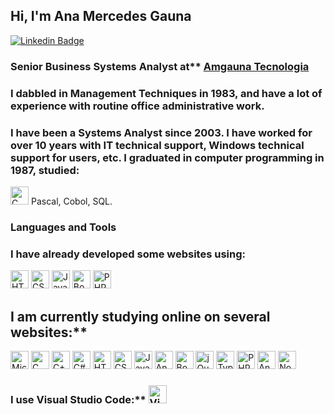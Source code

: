
## Hi, I'm Ana Mercedes Gauna

[![Linkedin Badge](https://img.shields.io/badge/-LinkedIn-blue?style=flat-square&logo=Linkedin&logoColor=white&link=https://www.linkedin.com/in/amgauna/)](https://www.linkedin.com/in/amgauna/) 

### Senior Business Systems Analyst at** <a href="https://www.amgauna.com.br" target="_blank">Amgauna Tecnologia</a> 

### I dabbled in Management Techniques in 1983, and have a lot of experience with routine office administrative work.
 
### I have been a Systems Analyst since 2003. I have worked for over 10 years with IT technical support, Windows technical support for users, etc. I graduated in computer programming in 1987, studied: 
 <a><img src="https://github.com/tomchen/stack-icons/blob/master/logos/c.svg" alt="C" width="29px" height="29px"></a> Pascal, Cobol, SQL.
 
### Languages and Tools
 
### I have already developed some websites using:
<a href="https://www.w3.org/TR/html5/" title="HTML5"><img src="https://github.com/tomchen/stack-icons/blob/master/logos/html-5.svg" alt="HTML5" width="29px" height="29px"></a>
<a href="https://www.w3.org/TR/CSS/" title="CSS3"><img src="https://github.com/tomchen/stack-icons/blob/master/logos/css-3.svg" alt="CSS3" width="29px" height="29px"></a>
<a href="https://developer.mozilla.org/en-US/docs/Web/JavaScript" title="JavaScript"><img src="https://github.com/tomchen/stack-icons/blob/master/logos/javascript.svg" alt="JavaScript" width="29px" height="29px"></a>
<a href="https://getbootstrap.com/" title="Bootstrap"><img src="https://github.com/tomchen/stack-icons/blob/master/logos/bootstrap.svg" alt="Bootstrap" width="29px" height="29px"></a>
<a href="https://php.net/" title="PHP"><img src="https://github.com/tomchen/stack-icons/blob/master/logos/php.svg" alt="PHP" width="29px" height="29px"></a>

## I am currently studying online on several websites:** 
<a><img src="https://github.com/tomchen/stack-icons/blob/master/logos/azure-icon.svg" alt="Microsoft Azure" width="29px" height="29px"></a>
<a><img src="https://github.com/tomchen/stack-icons/blob/master/logos/c.svg" alt="C" width="29px" height="29px"></a>
<a><img src="https://github.com/tomchen/stack-icons/blob/master/logos/c-sharp.svg" alt="C++" width="29px" height="29px"></a>
<a><img src="https://github.com/tomchen/stack-icons/blob/master/logos/c-plusplus.svg" alt="C#" width="29px" height="29px"></a>
<a href="https://www.w3.org/TR/html5/" title="HTML5"><img src="https://github.com/tomchen/stack-icons/blob/master/logos/html-5.svg" alt="HTML5" width="29px" height="29px"></a>
<a href="https://www.w3.org/TR/CSS/" title="CSS3"><img src="https://github.com/tomchen/stack-icons/blob/master/logos/css-3.svg" alt="CSS3" width="29px" height="29px"></a>
<a href="https://developer.mozilla.org/en-US/docs/Web/JavaScript" title="JavaScript"><img src="https://github.com/tomchen/stack-icons/blob/master/logos/javascript.svg" alt="JavaScript" width="29px" height="29px"></a>
<a href="https://angular.io/" title="Angular"><img src="https://github.com/tomchen/stack-icons/blob/master/logos/angular-icon.svg" alt="Angular" width="29px" height="29px"></a>
<a href="https://getbootstrap.com/" title="Bootstrap"><img src="https://github.com/tomchen/stack-icons/blob/master/logos/bootstrap.svg" alt="Bootstrap" width="29px" height="29px"></a>
<a href="https://jquery.com/" title="jQuery"><img src="https://github.com/tomchen/stack-icons/blob/master/logos/jquery-icon.svg" alt="jQuery" width="29px" height="29px"></a>
<a href="https://www.typescriptlang.org/" title="Typescript"><img src="https://github.com/tomchen/stack-icons/blob/master/logos/typescript-icon.svg" alt="Typescript" width="29px" height="29px"></a>
<a href="https://php.net/" title="PHP"><img src="https://github.com/tomchen/stack-icons/blob/master/logos/php.svg" alt="PHP" width="29px" height="29px"></a>
<a href="https://angular.io/" title="Angular"><img src="https://github.com/tomchen/stack-icons/blob/master/logos/angular-icon.svg" alt="Angular" width="29px" height="29px"></a>
<a href="https://nodejs.org/" title="Node.js"><img src="https://github.com/tomchen/stack-icons/blob/master/logos/nodejs-icon.svg" alt="Node.js" width="29px" height="29px"></a>

### I use Visual Studio Code:**  <a href="https://code.visualstudio.com/" title="Visual Studio Code"><img src="https://github.com/tomchen/stack-icons/blob/master/logos/visual-studio-code.svg" alt="Visual Studio Code" width="29px" height="29px"></a>


